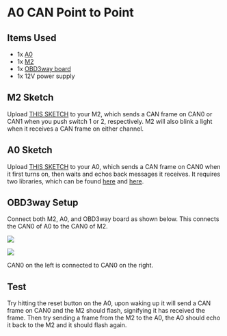 # A0 CAN Point to Point

## Items Used <a id="items-used"></a>

* 1x [A0](https://www.macchina.cc/catalog/a0-boards/a0-under-dash)
* 1x [M2](https://www.macchina.cc/catalog/m2-boards/m2-under-dash)
* 1x [OBD3way board](https://www.macchina.cc/catalog/tools/obd3way)
* 1x 12V power supply

## M2 Sketch <a id="m2-sketch"></a>

Upload [THIS SKETCH](https://gist.github.com/kenny-macchina/690d95b6c260b15f794510dccb4950c8) to your M2, which sends a CAN frame on CAN0 or CAN1 when you push switch 1 or 2, respectively. M2 will also blink a light when it receives a CAN frame on either channel.

## A0 Sketch <a id="a0-sketch"></a>

Upload [THIS SKETCH](https://gist.github.com/kenny-macchina/5a39add47c97a8fcd16d0d45d8794679) to your A0, which sends a CAN frame on CAN0 when it first turns on, then waits and echos back messages it receives. It requires two libraries, which can be found [here](https://github.com/collin80/esp32_can) and [here](https://github.com/collin80/can_common).

## OBD3way Setup <a id="obd-3-way-setup"></a>

Connect both M2, A0, and OBD3way board as shown below. This connects the CAN0 of A0 to the CAN0 of M2.

![](https://gblobscdn.gitbook.com/assets%2F-Lhg5aaQ-eiSLOcDoH85%2F-MA7NIFwyLVdvxaehmkX%2F-MA7TmQYi1PKjKDqTmCH%2FIMG_7198.JPG?alt=media&token=4829f50e-2f2c-49f3-bef4-26117eae17af)

![](https://gblobscdn.gitbook.com/assets%2F-Lhg5aaQ-eiSLOcDoH85%2F-MA7NIFwyLVdvxaehmkX%2F-MA7TmQeQ8OsMYMv98nn%2FIMG_7201.JPG?alt=media&token=cdb9545d-bb14-4957-907b-83f9affd6b76)

CAN0 on the left is connected to CAN0 on the right.

## Test <a id="test"></a>

Try hitting the reset button on the A0, upon waking up it will send a CAN frame on CAN0 and the M2 should flash, signifying it has received the frame. Then try sending a frame from the M2 to the A0, the A0 should echo it back to the M2 and it should flash again.

